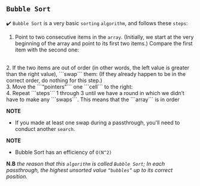 
## ```Bubble Sort```

:heavy_check_mark: ```Bubble Sort``` is a very basic ```sorting``` ```algorithm```, and follows these ```steps```:

1. Point to two consecutive items in the ```array```. (Initially, we start at the very
beginning of the array and point to its first two items.) Compare the first
item with the second one:
<br>
2. If the two items are out of order (in other words, the left value is greater
than the right value), ```swap``` them:
(If they already happen to be in the correct order, do nothing for this
step.)
<br>
3. Move the ```“pointers”``` one ```cell``` to the right:
<br>
4. Repeat ```steps``` 1 through 3 until we have a round in which we didn’t have to make any ```swaps```. This means that the ```array``` is in order

**NOTE**
- If you made at least one swap during a passthrough, you'll need to conduct another ```search```.

**NOTE**
- Bubble Sort has an
efficiency of ```O(N^2)```


**N.B**
_the reason that this ```algorithm``` is called ```Bubble Sort```; In each
passthrough, the highest unsorted value ```“bubbles”``` up to its correct position._